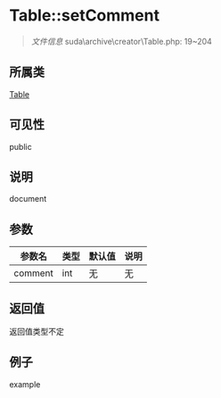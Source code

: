 # Table::setComment

> *文件信息* suda\archive\creator\Table.php: 19~204
## 所属类 

[Table](../Table.md)

## 可见性

  public  
## 说明

document

## 参数

| 参数名 | 类型 | 默认值 | 说明 |
|--------|-----|-------|-------|
| comment |  int | 无 | 无 |

## 返回值
返回值类型不定

## 例子

example